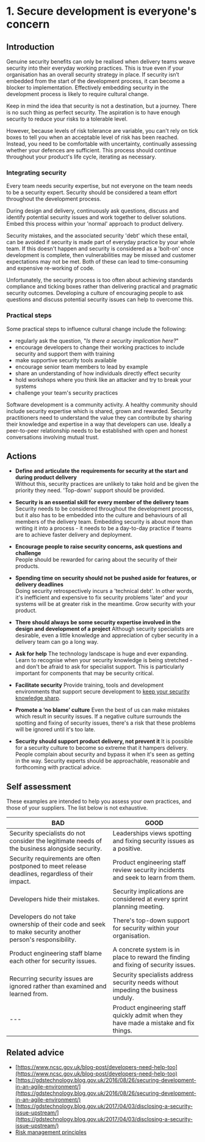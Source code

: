 # 1. Secure development is everyone's concern

## Introduction

Genuine security benefits can only be realised when delivery teams weave security into their everyday working practices. This is true even if your organisation has an overall security strategy in place. If security isn’t embedded from the start of the development process, it can become a blocker to implementation. Effectively embedding security in the development process is likely to require cultural change.

Keep in mind the idea that security is not a destination, but a journey. There is no such thing as perfect security. The aspiration is to have enough security to reduce your risks to a tolerable level.

However, because levels of risk tolerance are variable, you can't rely on tick boxes to tell you when an acceptable level of risk has been reached. Instead, you need to be comfortable with uncertainty, continually assessing whether your defences are sufficient. This process should continue throughout your product's life cycle, iterating as necessary.

### Integrating security

Every team needs security expertise, but not everyone on the team needs to be a security expert. Security should be considered a team effort throughout the development process.

During design and delivery, continuously ask questions, discuss and identify potential security issues and work together to deliver solutions. Embed this process within your 'normal' approach to product delivery.

Security mistakes, and the associated security 'debt' which these entail, can be avoided if security is made part of everyday practice by your whole team. If this doesn't happen and security is considered as a 'bolt-on' once development is complete, then vulnerabilities may be missed and customer expectations may not be met. Both of these can lead to time-consuming and expensive re-working of code.

Unfortunately, the security process is too often about achieving standards compliance and ticking boxes rather than delivering practical and pragmatic security outcomes. Developing a culture of encouraging people to ask questions and discuss potential security issues can help to overcome this.

### Practical steps

Some practical steps to influence cultural change include the following:

* regularly ask the question, "_Is there a security implication here?_"
* encourage developers to change their working practices to include security and support them with training
* make supportive security tools available
* encourage senior team members to lead by example
* share an understanding of how individuals directly effect security
* hold workshops where you think like an attacker and try to break your systems
* challenge your team's security practices

Software development is a community activity. A healthy community should include security expertise which is shared, grown and rewarded. Security practitioners need to understand the value they can contribute by sharing their knowledge and expertise in a way that developers can use. Ideally a peer-to-peer relationship needs to be established with open and honest conversations involving mutual trust.


## Actions

* **Define and articulate the requirements for security at the start and during product delivery**  
  Without this, security practices are unlikely to take hold and be given the priority they need. 'Top-down' support should be provided.

* **Security is an essential skill for every member of the delivery team**  
  Security needs to be considered throughout the development process, but it also has to be embedded into the culture and behaviours of all members of the delivery team. Embedding security is about more than writing it into a process - it needs to be a day-to-day practice if teams are to achieve faster delivery and deployment.

* **Encourage people to raise security concerns, ask questions and challenge**  
  People should be rewarded for caring about the security of their products.

* **Spending time on security should not be pushed aside for features, or delivery deadlines**  
  Doing security retrospectively incurs a 'technical debt'. In other words, it's inefficient and expensive to fix security problems 'later' and your systems will be at greater risk in the meantime. Grow security with your product.

* **There should always be some security expertise involved in the design and development of a project** 
  Although security specialists are desirable, even a little knowledge and appreciation of cyber security in a delivery team can go a long way.

* **Ask for help** 
  The technology landscape is huge and ever expanding. Learn to recognise when your security knowledge is being stretched - and don't be afraid to ask for specialist support. This is particularly important for components that may be security critical.

* **Facilitate security** 
  Provide training, tools and development environments that support secure development to [keep your security knowledge sharp](2-keep-your-security-knowledge-sharp.md).

* **Promote a ‘no blame’ culture** 
  Even the best of us can make mistakes which result in security issues. If a negative culture surrounds the spotting and fixing of security issues, there's a risk that these problems will be ignored until it's too late.

* **Security should support product delivery, not prevent it** 
  It is possible for a security culture to become so extreme that it hampers delivery. People complain about security and bypass it when it's seen as getting in the way. Security experts should be approachable, reasonable and forthcoming with practical advice.


## Self assessment

These examples are intended to help you assess your own practices, and those of your suppliers. The list below is not exhaustive.

| BAD | GOOD |
|-----|------|
| Security specialists do not consider the legitimate needs of the business alongside security. | Leaderships views spotting and fixing security issues as a positive. |
| Security requirements are often postponed to meet release deadlines, regardless of their impact. | Product engineering staff review security incidents and seek to learn from them. |
| Developers hide their mistakes.| Security implications are considered at every sprint planning meeting. |
| Developers do not take ownership of their code and seek to make security another person's responsibility. | There's top-down support for security within your organisation. |
| Product engineering staff blame each other for security issues.| A concrete system is in place to reward the finding and fixing of security issues. |
| Recurring security issues are ignored rather than examined and learned from. | Security specialists address security needs without impeding the business unduly.
| --- | Product engineering staff quickly admit when they have made a mistake and fix things.


## Related advice

* [https://www.ncsc.gov.uk/blog-post/developers-need-help-too](https://www.ncsc.gov.uk/blog-post/developers-need-help-too)
* [https://gdstechnology.blog.gov.uk/2016/08/26/securing-development-in-an-agile-environment/](https://gdstechnology.blog.gov.uk/2016/08/26/securing-development-in-an-agile-environment/)
* [https://gdstechnology.blog.gov.uk/2017/04/03/disclosing-a-security-issue-upstream/](https://gdstechnology.blog.gov.uk/2017/04/03/disclosing-a-security-issue-upstream/)
* [Risk management principles](https://www.ncsc.gov.uk/guidance/risk-management-collection)
